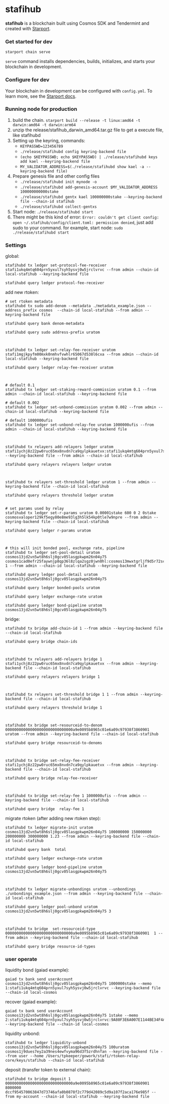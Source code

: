 # stafihub
**stafihub** is a blockchain built using Cosmos SDK and Tendermint and created with [Starport](https://github.com/tendermint/starport).

### Get started for dev

```
starport chain serve
```

`serve` command installs dependencies, builds, initializes, and starts your blockchain in development.

### Configure for dev

Your blockchain in development can be configured with `config.yml`. To learn more, see the [Starport docs](https://docs.starport.network).


### Running node for production
1. build the chain. `starport build --release -t linux:amd64 -t darwin:amd64 -t darwin:arm64`
2. unzip the release/stafihub_darwin_amd64.tar.gz file to get a execute file, like stafihubd
1. Setting up the keyring, commands:
    - `KEYPASSWD=123456789`
    - `./release/stafihubd config keyring-backend file`
    - `(echo $KEYPASSWD; echo $KEYPASSWD) | ./release/stafihubd keys add kael --keyring-backend file`
    - `MY_VALIDATOR_ADDRESS=$(./release/stafihubd show kael -a --keyring-backend file)`
2. Prepare genesis file and other config files
    - `./release/stafihubd init mynode -o`
    - `./release/stafihubd add-genesis-account $MY_VALIDATOR_ADDRESS 100000000000stake`
    - `./release/stafihubd gentx kael 100000000stake --keyring-backend file --chain-id stafihub`
    - `./release/stafihubd collect-gentxs`
3. Start node: `./release/stafihubd start`
4. There might be this kind of error:
`Error: couldn't get client config: open ~/.stafihub/config/client.toml: permission denied`, just add sudo to your command.
for example, start node: `sudo ./release/stafihubd start`

### Settings

global:

```
stafihubd tx ledger set-protocol-fee-receiver stafi1ukq4mtq604prn5yxul7syh5ysvj0w5jrclvrvc --from admin --chain-id local-stafihub --keyring-backend file

stafihubd query ledger protocol-fee-receiver 
```

add new rtoken:

```
# set rtoken metadata
stafihubd tx sudo add-denom --metadata ./metadata_example.json --address_prefix cosmos  --chain-id local-stafihub --from admin --keyring-backend file

stafihubd query bank denom-metadata

stafihubd query sudo address-prefix uratom



stafihubd tx ledger set-relay-fee-receiver uratom stafi1mgjkpyfm00mxk0nmhvfvwhlr65067d538l6cxa --from admin --chain-id local-stafihub --keyring-backend file

stafihubd query ledger relay-fee-receiver uratom



# default 0.1
stafihubd tx ledger set-staking-reward-commission uratom 0.1 --from admin --chain-id local-stafihub --keyring-backend file

# default 0.002
stafihubd tx ledger set-unbond-commission uratom 0.002 --from admin --chain-id local-stafihub --keyring-backend file

# default 1000000ufis
stafihubd tx ledger set-unbond-relay-fee uratom 1000000ufis --from admin --chain-id local-stafihub --keyring-backend file



stafihubd tx relayers add-relayers ledger uratom stafi1ychj8z22pw0ruc65mx8nvdn7ca9qylpkauetvx:stafi1ukq4mtq604prn5yxul7syh5ysvj0w5jrclvrvc --keyring-backend file --from admin --chain-id local-stafihub

stafihubd query relayers relayers ledger uratom



stafihubd tx relayers set-threshold ledger uratom 1 --from admin --keyring-backend file --chain-id local-stafihub

stafihubd query relayers threshold ledger uratom


# set params used by relay
stafihubd tx ledger set-r-params uratom 0.00001stake 600 0 2 0stake cosmosvaloper129kf5egy80e8me93lg3h5lk54kp0tle7w9npre --from admin --keyring-backend file --chain-id local-stafihub

stafihubd query ledger r-params uratom



# this will init bonded pool, exchange rate, pipeline
stafihubd tx ledger set-pool-detail uratom cosmos13jd2vn5wt8h6slj0gcv05lasgpkwpm26n04y75 cosmos1cad0efr25faywnjp8qp36l8zlqa2sgz0jwn0hl:cosmos13mwxtgrljf9d5r72sc28496ua4lsga0jvmqz8x 1 --from admin --chain-id local-stafihub --keyring-backend file

stafihubd query ledger pool-detail uratom cosmos13jd2vn5wt8h6slj0gcv05lasgpkwpm26n04y75

stafihubd query ledger bonded-pools uratom

stafihubd query ledger exchange-rate uratom

stafihubd query ledger bond-pipeline uratom cosmos13jd2vn5wt8h6slj0gcv05lasgpkwpm26n04y75
```




bridge:

```
stafihubd tx bridge add-chain-id 1 --from admin --keyring-backend file --chain-id local-stafihub

stafihubd query bridge chain-ids



stafihubd tx relayers add-relayers bridge 1 stafi1ychj8z22pw0ruc65mx8nvdn7ca9qylpkauetvx --from admin --keyring-backend file --chain-id local-stafihub

stafihubd query relayers relayers bridge 1



stafihubd tx relayers set-threshold bridge 1 1 --from admin --keyring-backend file --chain-id local-stafihub

stafihubd query relayers threshold bridge 1



stafihubd tx bridge set-resourceid-to-denom  000000000000000000000000000000a9e0095b8965c01e6a09c97938f3860901 uratom --from admin --keyring-backend file --chain-id local-stafihub

stafihubd query bridge resourceid-to-denoms



stafihubd tx bridge set-relay-fee-receiver stafi1ychj8z22pw0ruc65mx8nvdn7ca9qylpkauetvx --from admin --keyring-backend file --chain-id local-stafihub

stafihubd query bridge relay-fee-receiver



stafihubd tx bridge set-relay-fee 1 1000000ufis --from admin --keyring-backend file --chain-id local-stafihub

stafihubd query bridge  relay-fee 1
```


migrate rtoken (after adding new rtoken step):

```
stafihubd tx ledger migrate-init uratom cosmos13jd2vn5wt8h6slj0gcv05lasgpkwpm26n04y75 100000000 150000000 200000000 300000000 1.23 --from admin --keyring-backend file --chain-id local-stafihub

stafihubd query bank  total 

stafihubd query ledger exchange-rate uratom

stafihubd query ledger bond-pipeline uratom cosmos13jd2vn5wt8h6slj0gcv05lasgpkwpm26n04y75



stafihubd tx ledger migrate-unbondings uratom --unbondings ./unbondings_example.json --from admin --keyring-backend file --chain-id local-stafihub

stafihubd query ledger pool-unbond uratom cosmos13jd2vn5wt8h6slj0gcv05lasgpkwpm26n04y75 3



stafihubd tx bridge  set-resourceid-type 000000000000000000000000000000a9e0095b8965c01e6a09c97938f3860901  1 --from admin --keyring-backend file --chain-id local-stafihub

stafihubd query bridge resource-id-types
```


### user operate

liquidity bond (gaiad example):

```
gaiad tx bank send userAccount cosmos13jd2vn5wt8h6slj0gcv05lasgpkwpm26n04y75 1000000stake --memo 1:stafi1ukq4mtq604prn5yxul7syh5ysvj0w5jrclvrvc --keyring-backend file --chain-id local-cosmos
```

recover (gaiad example):

```
gaiad tx bank send userAccount cosmos13jd2vn5wt8h6slj0gcv05lasgpkwpm26n04y75 1stake --memo 2:stafi1ukq4mtq604prn5yxul7syh5ysvj0w5jrclvrvc:9A80F3E6A007E1144BE34F4A0AC35B9288C19641BCAD3464277168000AF5FC66 --keyring-backend file --chain-id local-cosmos
```

liquidity unbond:

```
stafihubd tx ledger liquidity-unbond cosmos13jd2vn5wt8h6slj0gcv05lasgpkwpm26n04y75 100uratom cosmos1j9dues7ey2a39nes4ewfvyma96d3f5zrdhnfan --keyring-backend file --from user --home /Users/tpkeeper/gowork/stafi/rtoken-relay-core/keys/stafihub --chain-id local-stafihub
```

deposit (transfer token to external chain):
```
stafihubd tx bridge deposit 1 000000000000000000000000000000a9e0095b8965c01e6a09c97938f3860901 8000000 dccf954570063847d73746afa0b0878f2c779d42089c5d9a107f2aca176e985f --from my-account --chain-id local-stafihub --keyring-backend file
```
